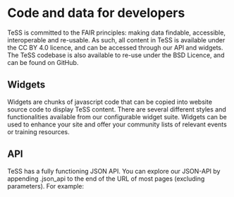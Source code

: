 # Code and data for developers

TeSS is committed to the FAIR principles: making data findable, accessible, interoperable and re-usable. As such, all content in TeSS is available under the CC BY 4.0 licence, and can be accessed through our API and widgets. The TeSS codebase is also available to re-use under the BSD Licence, and can be found on GitHub.

## Widgets
Widgets are chunks of javascript code that can be copied into website source code to display TeSS content. There are several different styles and functionalities available from our configurable widget suite. Widgets can be used to enhance your site and offer your community lists of relevant events or training resources.



## API

TeSS has a fully functioning JSON API. You can explore our JSON-API by appending .json_api to the end of the URL of most pages (excluding parameters). For example: